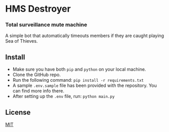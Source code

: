 # HMS Destroyer
### Total surveillance mute machine

A simple bot that automatically timeouts members if they are caught playing Sea of Thieves. 

## Install
- Make sure you have both `pip` and `python` on your local machine. 
- Clone the GitHub repo.
- Run the following command:
` pip install -r requirements.txt `
- A sample `.env.sample` file has been provided with the repository. You can find more info there.
- After setting up the `.env` file, run: `python main.py`

## License
[MIT](./LICENSE)